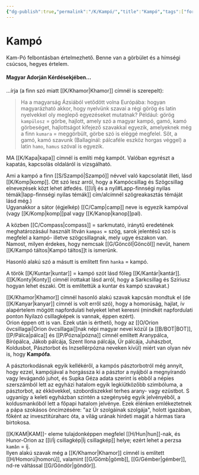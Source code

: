 ```yaml
---
{"dg-publish":true,"permalink":"/K/Kampó/","title":"Kampó","tags":["formatted🟢"],"created":"2023-10-19T03:25","updated":"2023-10-19T03:25"}
---
```



# Kampó

Kam-Pó felbontásban értelmezhető. Benne van a görbület és a hímségi csúcsos, hegyes értelem.  

#### Magyar Adorján Kérdésekjében…

…írja (a finn szó miatt [[K/Khamor\|Khamor]] címnél is szerepelt):  
> Ha a magyarság Ázsiából vetődött volna Európába: hogyan magyarázható akkor, hogy nyelvünk szavai a régi görög és latin nyelvekkel oly meglepő egyezéseket mutatnak? Például: görög `kampülosz` = görbe, hajlott, amely szó a magyar kampó, gamó, kamó görbeséget, hajlottságot kifejező szavakkal egyezik, amelyeknek még a finn `kumara` = meggörbült, görbe szó is eléggé megfelel. Sőt, a gamó, kamó szavunk (Ballaginál: pálcaféle eszköz horgas véggel) a latin `hamo`, `hamus` szóval is egyezik.  

MA [[K/Kapa\|kapa]] címnél is említi még kampót. Valóban egyrészt a kapatás, kapcsolás oldaláról is vizsgálható.  

Ami a kampó a finn [[S/Szampó\|Szampó]] névvel való kapcsolatát illeti, lásd [[K/Komp\|komp]]. Ott szó lesz arról, hogy a Kampócsillag és Szögcsillag elnevezések közt lehet átfedés. ([[I/Íj és a nyíl#Lapp-finnségi nyilas témák\|lapp-finnségi nyilas témák]] cím/alcímnél szögreakasztás témáját lásd még.)  
Ugyanakkor a sátor (égjelkép) [[C/Camp\|camp]] neve is egyezik kampóval (vagy [[K/Komp\|komp]]pal vagy [[K/Kanop\|kanop]]pal).  

A közben [[C/Compass\|compass]] = sarkmutató, iránytű eredetének meghatározásául használt litván `kampas` = szög, sarok jelentésű szó is megfelel a kampó- illetve szögcsillagnak, mely ugye északon van.  
Namost, milyen érdekes, hogy nemcsak [[G/Göncöl\|Göncöl]] nevűt, hanem [[K/Kampó táltos\|Kampó táltos]]t is ismerünk.  

Hasonló alakú szó a másutt is említett finn `hanka` = kampó.  

A török [[K/Kuntar\|kuntar]] = kampó szót lásd főleg [[K/Kantár\|kantár]].  
([[K/Konty\|Konty]] címnél írottakat lásd arról, hogy a Sarkcsillag és Szíriusz hogyan lehet északi. Ott is említettük a kuntar és kampó szavakat.)

[[K/Khamor\|Khamor]] címnél hasonló alakú szavak kapcsán mondtuk el (de [[K/Kanyar\|kanyar]] címnél is volt erről szó), hogy a homorúság, hajlat, ív alapértelem mögött napfordulati helyeket lehet keresni (mindkét napfordulati ponton Nyilazó csillagképek is vannak, éppen ezért).  
Orion éppen ott is van. Ezek után is érthető, hogy az [[O/Orion övcsillagai\|Orion övcsillagai]]nak népi magyar nevei közül (a [[B/BOT\|BOT]], [[P/Pálca\|pálca]] és [[P/Pózna\|pózna]] címnél említett Aranypálca, Bírópálca, Jákob pálcája, Szent Ilona pálcája, Úr pálcája, Juhászbot, Koldusbot, Pásztorbot és Inzsellérpózna neveken kívül) miért van olyan név is, hogy **Kampófa**.  

A pásztorkodásnak egyik kellékéről, a kampós pásztorbotról még annyit, hogy ezzel, kampójával a horgássza ki a pásztor a nyájból a megnyírandó vagy levágandó juhot, és Supka Géza adata szerint is ebből a népies szerszámból lett az egyházi hatalom egyik legkiütközőbb szimbóluma, a pásztorbot, az ékkövekkel, szobordíszekkel terhes arany- vagy ezüstbot. S ugyanígy a keleti egyházban szintén a szegénység egyik jelvényéből, a koldusmankóból lett a főpapi hatalom jelvénye. Ezek élénken emlékeztetnek a pápa szokásos öncímzésére: "az Úr szolgáinak szolgája", holott igazában, főként az invesztitúraharc óta, a világ urának hirdeti magát a hármas tiara birtokosa.  

[[K/KAM\|KAM]]- eleme tulajdonképpen megfelel [[H/Hun\|hun]]-nak, és Hunor-Orion az [[I/Íj csillagkép\|Íj csillagkép]] helye; ezért lehet a perzsa `kamân` = íj.  
Ilyen alakú szavak még a [[K/Khamor\|Khamor]] címnél is említett [[H/Homorú\|homorú]], valamint [[G/Gömb\|gömb]], [[G/Gémber\|gémber]], nd-re váltással [[G/Göndör\|göndör]].  